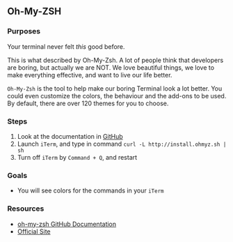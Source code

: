 ## Oh-My-ZSH

### Purposes

Your terminal never felt _this_ good before.

This is what described by Oh-My-Zsh. A lot of people think that developers are boring, but actually we are NOT. We love beautiful things, we love to make everything effective, and want to live our life better.

`Oh-My-Zsh` is the tool to help make our boring Terminal look a lot better. You could even customize the colors, the behaviour and the add-ons to be used. By default, there are over 120 themes for you to choose.

### Steps

1. Look at the documentation in [GitHub](https://github.com/robbyrussell/oh-my-zsh)
2. Launch `iTerm`, and type in command `curl -L http://install.ohmyz.sh | sh`
3. Turn off `iTerm` by `Command + Q`, and restart

### Goals

- You will see colors for the commands in your `iTerm`

### Resources

- [oh-my-zsh GitHub Documentation](https://github.com/robbyrussell/oh-my-zsh)
- [Official Site](http://ohmyz.sh/)
